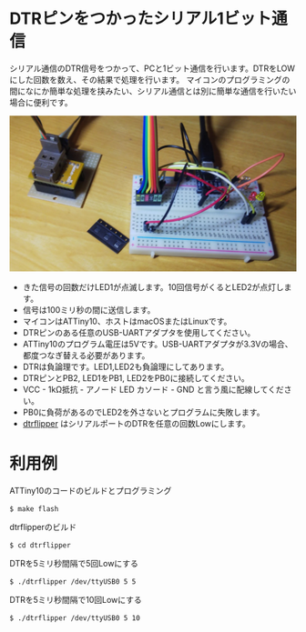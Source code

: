 # DTRピンをつかったシリアル1ビット通信

シリアル通信のDTR信号をつかって、PCと1ビット通信を行います。DTRをLOWにした回数を数え、その結果で処理を行います。
マイコンのプログラミングの間になにか簡単な処理を挟みたい、シリアル通信とは別に簡単な通信を行いたい場合に便利です。

![photo](./photo1.jpg)

* きた信号の回数だけLED1が点滅します。10回信号がくるとLED2が点灯します。
* 信号は100ミリ秒の間に送信します。
* マイコンはATTiny10、ホストはmacOSまたはLinuxです。
* DTRピンのある任意のUSB-UARTアダプタを使用してください。
* ATTiny10のプログラム電圧は5Vです。USB-UARTアダプタが3.3Vの場合、都度つなぎ替える必要があります。
* DTRは負論理です。LED1,LED2も負論理にしてあります。
* DTRピンとPB2, LED1をPB1, LED2をPB0に接続してください。
* VCC - 1kΩ抵抗 - アノード LED カソード - GND と言う風に配線してください。
* PB0に負荷があるのでLED2を外さないとプログラムに失敗します。
* [dtrflipper](./dtrflipper) はシリアルポートのDTRを任意の回数Lowにします。

# 利用例

ATTiny10のコードのビルドとプログラミング

	$ make flash

dtrflipperのビルド

	$ cd dtrflipper

DTRを5ミリ秒間隔で5回Lowにする

	$ ./dtrflipper /dev/ttyUSB0 5 5 

DTRを5ミリ秒間隔で10回Lowにする

	$ ./dtrflipper /dev/ttyUSB0 5 10

